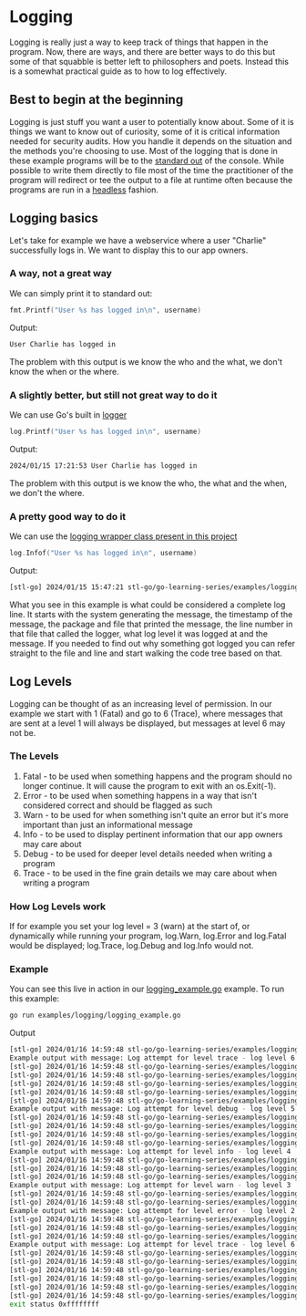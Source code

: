 # Logging

Logging is really just a way to keep track of things that happen in the program.  Now, there are ways, and there are better ways to do this but some of that squabble is better left to philosophers and poets.  Instead this is a somewhat practical guide as to how to log effectively.

## Best to begin at the beginning

Logging is just stuff you want a user to potentially know about.  Some of it is things we want to know out of curiosity, some of it is critical information needed for security audits.  How you handle it depends on the situation and the methods you're choosing to use.  Most of the logging that is done in these example programs will be to the [standard out](https://en.wikipedia.org/wiki/Standard_streams) of the console.  While possible to write them directly to file most of the time the practitioner of the program will redirect or tee the output to a file at runtime often because the programs are run in a [headless](https://en.wikipedia.org/wiki/Headless_software) fashion.

## Logging basics

Let's take for example we have a webservice where a user "Charlie" successfully logs in.  We want to display this to our app owners.

### A way, not a great way

We can simply print it to standard out:

```go
fmt.Printf("User %s has logged in\n", username)
```

Output:

```bash
User Charlie has logged in
```

The problem with this output is we know the who and the what, we don't know the when or the where.

### A slightly better, but still not great way to do it

We can use Go's built in [logger](https://pkg.go.dev/log)

```go
log.Printf("User %s has logged in\n", username)
```

Output:

```bash
2024/01/15 17:21:53 User Charlie has logged in
```

The problem with this output is we know the who, the what and the when, we don't the where.

### A pretty good way to do it

We can use the [logging wrapper class present in this project](../../pkg/log/log.go)

```go
log.Infof("User %s has logged in\n", username)
```

Output:

```bash
[stl-go] 2024/01/15 15:47:21 stl-go/go-learning-series/examples/logging/logging_example.go:65: [INFO] User Charlie has logged in
```

What you see in this example is what could be considered a complete log line.  It starts with the system generating the message, the timestamp of the message, the package and file that printed the message, the line number in that file that called the logger, what log level it was logged at and the message.  If you needed to find out why something got logged you can refer straight to the file and line and start walking the code tree based on that.

## Log Levels

Logging can be thought of as an increasing level of permission.  In our example we start with 1 (Fatal) and go to 6 (Trace), where messages that are sent at a level 1 will always be displayed, but messages at level 6 may not be.

### The Levels

1. Fatal - to be used when something happens and the program should no longer continue.  It will cause the program to exit with an os.Exit(-1).
2. Error - to be used when something happens in a way that isn't considered correct and should be flagged as such
3. Warn - to be used for when something isn't quite an error but it's more important than just an informational message
4. Info - to be used to display pertinent information that our app owners may care about
5. Debug - to be used for deeper level details needed when writing a program
6. Trace - to be used in the fine grain details we may care about when writing a program

### How Log Levels work

If for example you set your log level = 3 (warn) at the start of, or dynamically while running your program, log.Warn, log.Error and log.Fatal would be displayed; log.Trace, log.Debug and log.Info would not.

### Example

You can see this live in action in our [logging_example.go](logging_example.go) example.  To run this example:

```bash
go run examples/logging/logging_example.go
```

Output

```bash
[stl-go] 2024/01/16 14:59:48 stl-go/go-learning-series/examples/logging/logging_example.go:118: [INFO] Sending all log attempts without fatal
Example output with message: Log attempt for level trace - log level 6
[stl-go] 2024/01/16 14:59:48 stl-go/go-learning-series/examples/logging/logging_example.go:57: [TRACE] Example trace output with message: Log attempt for level trace - log level 6
[stl-go] 2024/01/16 14:59:48 stl-go/go-learning-series/examples/logging/logging_example.go:61: [DEBUG] Example debug output with message: Log attempt for level trace - log level 6
[stl-go] 2024/01/16 14:59:48 stl-go/go-learning-series/examples/logging/logging_example.go:65: [INFO] Example info output with message: Log attempt for level trace - log level 6
[stl-go] 2024/01/16 14:59:48 stl-go/go-learning-series/examples/logging/logging_example.go:69: [WARN] Example warn output with message: Log attempt for level trace - log level 6
[stl-go] 2024/01/16 14:59:48 stl-go/go-learning-series/examples/logging/logging_example.go:73: [ERROR] Example error output with message: Log attempt for level trace - log level 6
Example output with message: Log attempt for level debug - log level 5
[stl-go] 2024/01/16 14:59:48 stl-go/go-learning-series/examples/logging/logging_example.go:61: [DEBUG] Example debug output with message: Log attempt for level debug - log level 5
[stl-go] 2024/01/16 14:59:48 stl-go/go-learning-series/examples/logging/logging_example.go:65: [INFO] Example info output with message: Log attempt for level debug - log level 5
[stl-go] 2024/01/16 14:59:48 stl-go/go-learning-series/examples/logging/logging_example.go:69: [WARN] Example warn output with message: Log attempt for level debug - log level 5
[stl-go] 2024/01/16 14:59:48 stl-go/go-learning-series/examples/logging/logging_example.go:73: [ERROR] Example error output with message: Log attempt for level debug - log level 5
Example output with message: Log attempt for level info - log level 4
[stl-go] 2024/01/16 14:59:48 stl-go/go-learning-series/examples/logging/logging_example.go:65: [INFO] Example info output with message: Log attempt for level info - log level 4
[stl-go] 2024/01/16 14:59:48 stl-go/go-learning-series/examples/logging/logging_example.go:69: [WARN] Example warn output with message: Log attempt for level info - log level 4
[stl-go] 2024/01/16 14:59:48 stl-go/go-learning-series/examples/logging/logging_example.go:73: [ERROR] Example error output with message: Log attempt for level info - log level 4
Example output with message: Log attempt for level warn - log level 3
[stl-go] 2024/01/16 14:59:48 stl-go/go-learning-series/examples/logging/logging_example.go:69: [WARN] Example warn output with message: Log attempt for level warn - log level 3
[stl-go] 2024/01/16 14:59:48 stl-go/go-learning-series/examples/logging/logging_example.go:73: [ERROR] Example error output with message: Log attempt for level warn - log level 3
Example output with message: Log attempt for level error - log level 2
[stl-go] 2024/01/16 14:59:48 stl-go/go-learning-series/examples/logging/logging_example.go:73: [ERROR] Example error output with message: Log attempt for level error - log level 2
[stl-go] 2024/01/16 14:59:48 stl-go/go-learning-series/examples/logging/logging_example.go:95: [TRACE] Function 'testWithoutFatal' completed in 3ms
[stl-go] 2024/01/16 14:59:48 stl-go/go-learning-series/examples/logging/logging_example.go:122: [INFO] Sending all log attempts with fatal
Example output with message: Log attempt for level trace - log level 6
[stl-go] 2024/01/16 14:59:48 stl-go/go-learning-series/examples/logging/logging_example.go:57: [TRACE] Example trace output with message: Log attempt for level trace - log level 6
[stl-go] 2024/01/16 14:59:48 stl-go/go-learning-series/examples/logging/logging_example.go:61: [DEBUG] Example debug output with message: Log attempt for level trace - log level 6
[stl-go] 2024/01/16 14:59:48 stl-go/go-learning-series/examples/logging/logging_example.go:65: [INFO] Example info output with message: Log attempt for level trace - log level 6
[stl-go] 2024/01/16 14:59:48 stl-go/go-learning-series/examples/logging/logging_example.go:69: [WARN] Example warn output with message: Log attempt for level trace - log level 6
[stl-go] 2024/01/16 14:59:48 stl-go/go-learning-series/examples/logging/logging_example.go:73: [ERROR] Example error output with message: Log attempt for level trace - log level 6
[stl-go] 2024/01/16 14:59:48 stl-go/go-learning-series/examples/logging/logging_example.go:77: [FATAL] Example fatal output with message: Log attempt for level trace - log level 6
exit status 0xffffffff
```
